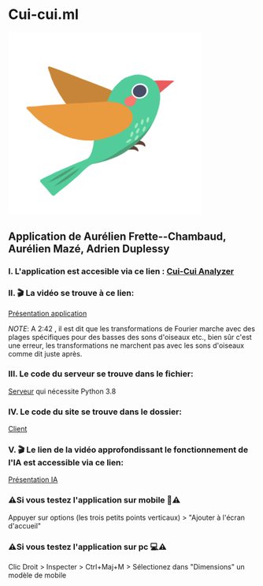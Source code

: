 # Cui-cui.ml


![alt text](https://github.com/Panda-Dreamer/ES-Cui-cui.ml/blob/main/client/resources/logo.svg)



## Application de Aurélien Frette--Chambaud, Aurélien Mazé, Adrien Duplessy

### I. L'application est accesible via ce lien : [Cui-Cui Analyzer](https://cui-cui.ml)


### II. 🎬 La vidéo se trouve à ce lien: 
[Présentation application](https://youtu.be/SdGn9vRxyjI)
[^note]:
  *NOTE*: A 2:42 , il est dit que les transformations de Fourier marche avec des plages spécifiques pour des basses des sons d'oiseaux etc., bien sûr c'est une erreur, les transformations ne marchent pas avec les sons d'oiseaux comme dit juste après.


### III. Le code du serveur se trouve dans le fichier: 
[Serveur](https://github.com/Panda-Dreamer/ES-Cui-cui.ml/tree/main/server) qui nécessite Python 3.8 


### IV. Le code du site se trouve dans le dossier: 
[Client](https://github.com/Panda-Dreamer/ES-Cui-cui.ml/tree/main/client)


### V. 🎬 Le lien de la vidéo approfondissant le fonctionnement de l'IA est accessible via ce lien:
[Présentation IA](https://youtu.be/V0IeZ-uRZok)




### ⚠️**Si vous testez l'application sur mobile 📱**⚠️

Appuyer sur options (les trois petits points verticaux) > "Ajouter à l'écran d'accueil"



### ⚠️**Si vous testez l'application sur pc 💻**⚠️

Clic Droit > Inspecter > Ctrl+Maj+M  > Sélectionez dans "Dimensions" un modèle de mobile
